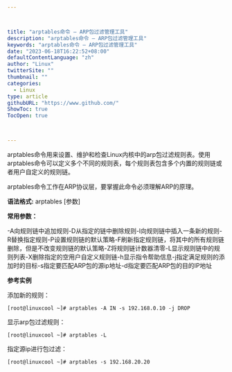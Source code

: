 ```yaml
---



title: "arptables命令 – ARP包过滤管理工具"
description: "arptables命令 – ARP包过滤管理工具"
keywords: "arptables命令 – ARP包过滤管理工具"
date: "2023-06-18T16:22:52+08:00"
defaultContentLanguage: "zh"
author: "Linux"
twitterSite: ""
thumbnail: ""
categories:
  - Linux
type: article
githubURL: "https://www.github.com/"
ShowToc: true
TocOpen: true



---
```


arptables命令用来设置、维护和检查Linux内核中的arp包过滤规则表。使用arptables命令可以定义多个不同的规则表，每个规则表包含多个内置的规则链或者用户自定义的规则链。

arptables命令工作在ARP协议层，要掌握此命令必须理解ARP的原理。

**语法格式:** arptables [参数]

**常用参数：**

-A向规则链中追加规则-D从指定的链中删除规则-l向规则链中插入一条新的规则-R替换指定规则-P设置规则链的默认策略-F刷新指定规则链，将其中的所有规则链删除，但是不改变规则链的默认策略-Z将规则链计数器清零-L显示规则链中的规则列表-X删除指定的空用户自定义规则链-h显示指令帮助信息-j指定满足规则的添加时的目标-s指定要匹配ARP包的源ip地址-d指定要匹配ARP包的目的IP地址

**参考实例**

添加新的规则：

```
[root@linuxcool ~]# arptables -A IN -s 192.168.0.10 -j DROP
```

显示arp包过滤规则：

```
[root@linuxcool ~]# arptables -L
```

指定源ip进行包过滤：

```
[root@linuxcool ~]# arptables -s 192.168.20.20
```